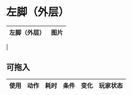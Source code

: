 # 左脚（外层）  
>   
  
  左脚（外层）  |   图片   
 ----  |  ----:   
   |     
  
## 可拖入  
使用  |  动作  |  耗时  |  条件  |  变化  |  玩家状态  
----  |  ----  |  ----  |  ----  |  ----  |  ----  
